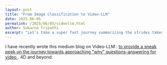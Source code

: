 ```yaml
---
layout: post
title: "From Image Classification to Video-LLM"
date: 2025-06-05
permalink: /2025/06/05/videollm.html
author: Subarna Tripathi
excerpt: "Let’s take a super fast journey summarizing the strides taken in an era (2012 to 2025 period) from simple image classification to recent video-LLMs to understand how to proceed with “why” questions in video understanding."  
---
```


I have recently wrote this medium blog on Video-LLM : <a href="https://medium.com/@subarna.tripathi/a-journey-towards-approaching-why-question-answering-for-video-3248f41ecac6)"> to provide a sneak peek on the journey towards approaching "why" questions-answering for video </a>.
4D and beyond. 
